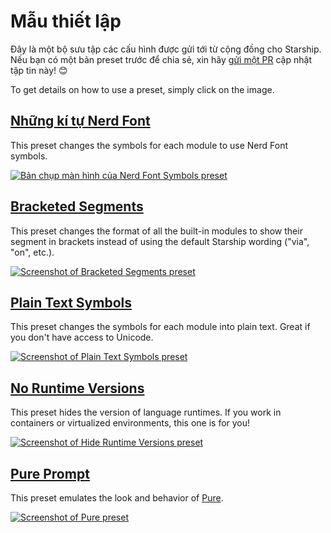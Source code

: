 # Mẫu thiết lập

Đây là một bộ sưu tập các cấu hình được gửi tới từ cộng đồng cho Starship. Nếu bạn có một bản preset trước để chia sẻ, xin hãy [gửi một PR](https://github.com/starship/starship/edit/master/docs/presets/README.md) cập nhật tập tin này! 😊

To get details on how to use a preset, simply click on the image.

## [Những kí tự Nerd Font](./nerd-font.md)

This preset changes the symbols for each module to use Nerd Font symbols.

[![Bản chụp màn hình của Nerd Font Symbols preset](/presets/img/nerd-font-symbols.png "Click to view Nerd Font Symbols preset")](./nerd-font)

## [Bracketed Segments](./bracketed-segments.md)

This preset changes the format of all the built-in modules to show their segment in brackets instead of using the default Starship wording ("via", "on", etc.).

[![Screenshot of Bracketed Segments preset](/presets/img/bracketed-segments.png "Click to view Bracketed Segments preset")](./bracketed-segments)

## [Plain Text Symbols](./plain-text.md)

This preset changes the symbols for each module into plain text. Great if you don't have access to Unicode.

[![Screenshot of Plain Text Symbols preset](/presets/img/plain-text-symbols.png "Click to view Plain Text Symbols preset")](./plain-text)

## [No Runtime Versions](./no-runtimes.md)

This preset hides the version of language runtimes. If you work in containers or virtualized environments, this one is for you!

[![Screenshot of Hide Runtime Versions preset](/presets/img/no-runtime-versions.png "Click to view No Runtime Versions preset")](./no-runtimes)

## [Pure Prompt](./pure-preset.md)

This preset emulates the look and behavior of [Pure](https://github.com/sindresorhus/pure).

[![Screenshot of Pure preset](/presets/img/pure-preset.png "Click to view Pure Prompt preset")](./pure-preset)
